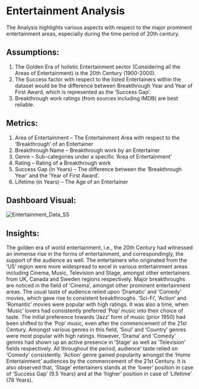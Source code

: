 # Entertainment Analysis
The Analysis highlights various aspects with respect to the major prominent entertainment areas, especially during the time period of 20th century. 
## Assumptions: 
1. The Golden Era of holistic Entertainment sector (Considering all the Areas of Entertainment) is the 20th Century (1900-2000).
2. The Success factor with respect to the listed Entertainers within the dataset would be the difference between Breakthrough Year and Year of First Award, which is represented as the ‘Success Gap’. 
3. Breakthrough work ratings (from sources including IMDB) are best reliable.
## Metrics:
1. Area of Entertainment – The Entertainment Area with respect to the ‘Breakthrough’ of an Entertainer
2. Breakthrough Name – Breakthrough work by an Entertainer
3. Genre – Sub-categories under a specific ‘Area of Entertainment’
4. Rating – Rating of a Breakthrough work
5. Success Gap (in Years) – The difference between the ‘Breakthrough Year’ and the ‘Year of First Award’. 
6. Lifetime (in Years) – The Age of an Entertainer
## Dashboard Visual:
![Entertainment_Data_SS](https://github.com/binnithomas/Entertainment_Analysis/assets/124578312/1c32bc18-657c-4419-a245-d39591954611)
## Insights:
The golden era of world entertainment, i.e., the 20th Century had witnessed an immense rise in the forms of entertainment, and correspondingly, the support of the audience as well. The entertainers who originated from the ‘US’ region were more widespread to excel in various entertainment areas including Cinema, Music, Television and Stage, amongst other entertainers from UK, Canada and Sweden regions respectively. Major breakthroughs are noticed in the field of ‘Cinema’, amongst other prominent entertainment areas. The usual taste of audience relied upon ‘Dramatic’ and ‘Comedy’ movies, which gave rise to consistent breakthroughs. ‘Sci-Fi’, ‘Action’ and ‘Romantic’ movies were popular with high ratings. It was also a time, when ‘Music’ lovers had consistently preferred ‘Pop’ music into their choice of taste. The initial preference towards ‘Jazz’ form of music (prior 1950) had been shifted to the ‘Pop’ music, even after the commencement of the 21st Century. Amongst various genres in this field, ‘Soul’ and ‘Country’ genres were most popular with high ratings. However, ‘Drama’ and ‘Comedy’ genres had shown up an active presence in ‘Stage’ as well as ‘Television’ fields respectively. All throughout the period, audience’ taste relied on ‘Comedy’ consistently. ‘Action’ genre gained popularity amongst the ‘Home Entertainment’ audiences by the commencement of the 21st Century. It is also observed that, ‘Stage’ entertainers stands at the ‘lower’ position in case of ‘Success Gap’ (9.5 Years) and at the ‘higher’ position in case of ‘Lifetime’ (78 Years). 


